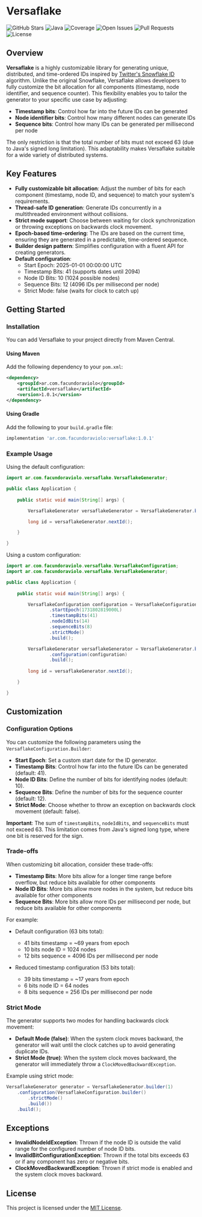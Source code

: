 # Versaflake
![GitHub Stars](https://img.shields.io/github/stars/facundoraviolo/versaflake)
![Java](https://img.shields.io/badge/Java-8%2B-brightgreen)
![Coverage](https://img.shields.io/codecov/c/github/facundoraviolo/versaflake)
![Open Issues](https://img.shields.io/github/issues/facundoraviolo/versaflake)
![Pull Requests](https://img.shields.io/github/issues-pr/facundoraviolo/versaflake)
![License](https://img.shields.io/github/license/facundoraviolo/versaflake?label=License&logo=open-source-initiative)

## Overview

**Versaflake** is a highly customizable library for generating unique, distributed, and time-ordered IDs inspired by [Twitter's Snowflake ID](https://en.wikipedia.org/wiki/Snowflake_ID) algorithm. Unlike the original Snowflake, Versaflake allows developers to fully customize the bit allocation for all components (timestamp, node identifier, and sequence counter). This flexibility enables you to tailor the generator to your specific use case by adjusting:

- **Timestamp bits**: Control how far into the future IDs can be generated
- **Node identifier bits**: Control how many different nodes can generate IDs
- **Sequence bits**: Control how many IDs can be generated per millisecond per node

The only restriction is that the total number of bits must not exceed 63 (due to Java's signed long limitation).
This adaptability makes Versaflake suitable for a wide variety of distributed systems.

## Key Features

- **Fully customizable bit allocation**: Adjust the number of bits for each component (timestamp, node ID, and sequence) to match your system's requirements.
- **Thread-safe ID generation**: Generate IDs concurrently in a multithreaded environment without collisions.
- **Strict mode support**: Choose between waiting for clock synchronization or throwing exceptions on backwards clock movement.
- **Epoch-based time-ordering**: The IDs are based on the current time, ensuring they are generated in a predictable, time-ordered sequence.
- **Builder design pattern**: Simplifies configuration with a fluent API for creating generators.
- **Default configuration**:
  - Start Epoch: 2025-01-01 00:00:00 UTC
  - Timestamp Bits: 41 (supports dates until 2094)
  - Node ID Bits: 10 (1024 possible nodes)
  - Sequence Bits: 12 (4096 IDs per millisecond per node)
  - Strict Mode: false (waits for clock to catch up)

## Getting Started

### Installation

You can add Versaflake to your project directly from Maven Central.

#### Using Maven

Add the following dependency to your `pom.xml`:

```xml
<dependency>
    <groupId>ar.com.facundoraviolo</groupId>
    <artifactId>versaflake</artifactId>
    <version>1.0.1</version>
</dependency>
```

#### Using Gradle

Add the following to your `build.gradle` file:

```groovy
implementation 'ar.com.facundoraviolo:versaflake:1.0.1'
```

### Example Usage

Using the default configuration:

```java
import ar.com.facundoraviolo.versaflake.VersaflakeGenerator;  

public class Application {
    
    public static void main(String[] args) {

        VersaflakeGenerator versaflakeGenerator = VersaflakeGenerator.builder(1).build();

        long id = versaflakeGenerator.nextId();

    }

}
```

Using a custom configuration:

```java
import ar.com.facundoraviolo.versaflake.VersaflakeConfiguration;
import ar.com.facundoraviolo.versaflake.VersaflakeGenerator;  

public class Application {
    
    public static void main(String[] args) {

        VersaflakeConfiguration configuration = VersaflakeConfiguration.builder()
                .startEpoch(1731802819000L)
                .timestampBits(41)
                .nodeIdBits(14)
                .sequenceBits(8)
                .strictMode()
                .build();

        VersaflakeGenerator versaflakeGenerator = VersaflakeGenerator.builder(15)
                .configuration(configuration)
                .build();
        
        long id = versaflakeGenerator.nextId();

    }

}
```

## Customization

### Configuration Options

You can customize the following parameters using the `VersaflakeConfiguration.Builder`:

- **Start Epoch**: Set a custom start date for the ID generator.
- **Timestamp Bits**: Control how far into the future IDs can be generated (default: 41).
- **Node ID Bits**: Define the number of bits for identifying nodes (default: 10).
- **Sequence Bits**: Define the number of bits for the sequence counter (default: 12).
- **Strict Mode**: Choose whether to throw an exception on backwards clock movement (default: false).

**Important**: The sum of `timestampBits`, `nodeIdBits`, and `sequenceBits` must not exceed 63. This limitation comes from Java's signed long type, where one bit is reserved for the sign.

### Trade-offs

When customizing bit allocation, consider these trade-offs:

- **Timestamp Bits**: More bits allow for a longer time range before overflow, but reduce bits available for other components
- **Node ID Bits**: More bits allow more nodes in the system, but reduce bits available for other components
- **Sequence Bits**: More bits allow more IDs per millisecond per node, but reduce bits available for other components

For example:
- Default configuration (63 bits total):
  - 41 bits timestamp = ~69 years from epoch
  - 10 bits node ID = 1024 nodes
  - 12 bits sequence = 4096 IDs per millisecond per node

- Reduced timestamp configuration (53 bits total):
  - 39 bits timestamp = ~17 years from epoch
  - 6 bits node ID = 64 nodes
  - 8 bits sequence = 256 IDs per millisecond per node

### Strict Mode

The generator supports two modes for handling backwards clock movement:

- **Default Mode (false)**: When the system clock moves backward, the generator will wait until the clock catches up to avoid generating duplicate IDs.
- **Strict Mode (true)**: When the system clock moves backward, the generator will immediately throw a `ClockMovedBackwardException`.

Example using strict mode:

```java
VersaflakeGenerator generator = VersaflakeGenerator.builder(1)
    .configuration(VersaflakeConfiguration.builder()
        .strictMode()
        .build())
    .build();
```

## Exceptions

- **InvalidNodeIdException**: Thrown if the node ID is outside the valid range for the configured number of node ID bits.
- **InvalidBitConfigurationException**: Thrown if the total bits exceeds 63 or if any component has zero or negative bits.
- **ClockMovedBackwardException**: Thrown if strict mode is enabled and the system clock moves backward.

## License

This project is licensed under the [MIT License](LICENSE).